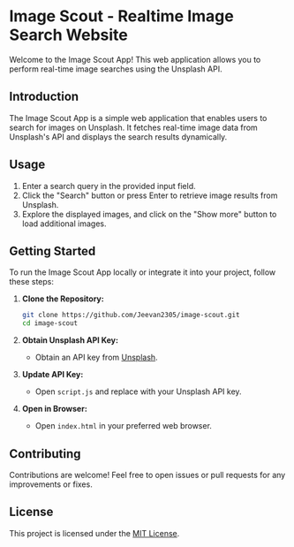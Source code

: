 # Image Scout - Realtime Image Search Website

Welcome to the Image Scout App! This web application allows you to perform real-time image searches using the Unsplash API.

## Introduction

The Image Scout App is a simple web application that enables users to search for images on Unsplash. It fetches real-time image data from Unsplash's API and displays the search results dynamically.

## Usage

1. Enter a search query in the provided input field.
2. Click the "Search" button or press Enter to retrieve image results from Unsplash.
3. Explore the displayed images, and click on the "Show more" button to load additional images.

## Getting Started

To run the Image Scout App locally or integrate it into your project, follow these steps:

1. **Clone the Repository:**
   ```bash
   git clone https://github.com/Jeevan2305/image-scout.git
   cd image-scout
   ```

2. **Obtain Unsplash API Key:**
   - Obtain an API key from [Unsplash](https://unsplash.com/developers).

3. **Update API Key:**
   - Open `script.js` and replace with your Unsplash API key.

4. **Open in Browser:**
   - Open `index.html` in your preferred web browser.

## Contributing

Contributions are welcome! Feel free to open issues or pull requests for any improvements or fixes.

## License

This project is licensed under the [MIT License](LICENSE).
